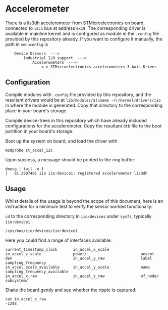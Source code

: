 # Accelerometer
There is a [lis3dh](https://www.st.com/en/mems-and-sensors/lis3dh.html?icmp=pf250725_pron_pr_feb2014&sc=lis3dh-pr) accelerometer from STMicroelectronics on board, connected to `i2c1` bus at address `0x19`. The corresponding driver is available in mainline kernel and is configured as module in the `.config` file provided by this repository already. If you want to configure it manually, the path in `menuconfig` is
```
    Device Drivers  --->
        Industrial I/O support  ---> 
            Accelerometers  --->
                < > STMicroelectronics accelerometers 3-Axis Driver
```

## Configuration
Compile modules with `.config` file provided by this repository, and the resultant drivers would be at `lib/modules/$(uname -r)/kernel/drivers/iio` in where the module is generated. Copy that directory to the corresponding place in your board's storage.

Compile device-trees in this repository which have already included configurations for the accelerometer. Copy the resultant `dtb` file to the boot partition in your board's storage.

Boot up the system on board, and load the driver with 
```
modprobe st_accel_i2c
```
Upon success, a message should be printed to the ring buffer:
```
dmesg | tail -n 1
[   81.290746] iio iio:device1: registered accelerometer lis3dh
```

## Usage
Whilst details of the usage is beyond the scope of this document, here is an instruction for a minimum test to verify the sensor worked functionally:

`cd` to the corresponding directory in `iio/devices` under `sysfs`, typically `iio:device1` :
```
/sys/bus/iio/devices/iio:device1
```
Here you could find a range of interfaces available:
```
current_timestamp_clock       in_accel_x_scale              in_accel_z_scale              power/                        uevent
dev                           in_accel_y_raw                label                         sampling_frequency
in_accel_scale_available      in_accel_y_scale              name                          sampling_frequency_available
in_accel_x_raw                in_accel_z_raw                of_node/                      subsystem/
```
Shake the board gently and see whether the ripple is captured:
```
cat in_accel_x_raw
-1248
```